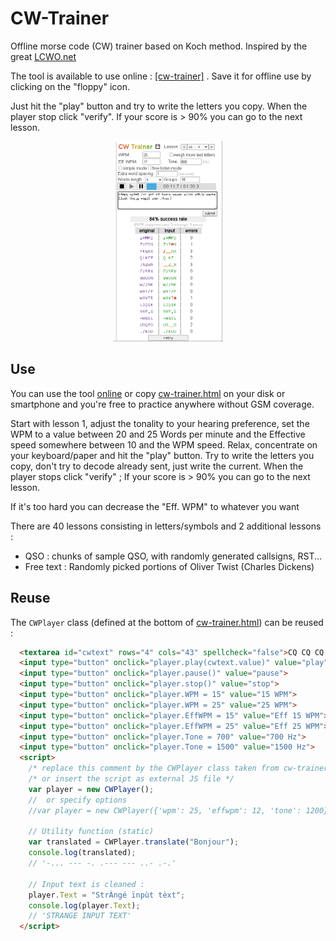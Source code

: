 # CW-Trainer
Offline morse code (CW) trainer based on Koch method. Inspired by the great [LCWO.net](https://lcwo.net/)

The tool is available to use online :  [[cw-trainer]](https://spasutto.github.io/cw-trainer/cw-trainer.html)  . Save it for offline use by clicking on the "floppy" icon.

Just hit the "play" button and try to write the letters you copy. When the player stop  click "verify". If your score is > 90% you can go to the next lesson.
<p align="center">
  <a href="images/screenshot.png"><img src="images/screenshot.png" height="320" title="screenshot"></a>
</p>

## Use
You can use the tool [online](https://spasutto.github.io/cw-trainer/cw-trainer.html) or copy [cw-trainer.html](cw-trainer.html) on your disk or smartphone and you're free to practice anywhere without GSM coverage.

Start with lesson 1, adjust the tonality to your hearing preference, set the WPM to a value between 20 and 25 Words per minute and the Effective speed somewhere between 10 and the WPM speed. Relax, concentrate on your keyboard/paper and hit the "play" button. Try to write the letters you copy, don't try to decode already sent, just write the current. When the player stops click "verify" ; If your score is > 90% you can go to the next lesson.

If it's too hard you can decrease the "Eff. WPM" to whatever you want

There are 40 lessons consisting in letters/symbols and 2 additional lessons :
 - QSO : chunks of sample QSO, with randomly generated callsigns, RST...
 - Free text : Randomly picked portions of Oliver Twist (Charles Dickens)


## Reuse
The `CWPlayer` class (defined at the bottom of [cw-trainer.html](cw-trainer.html)) can be reused :

```HTML
  <textarea id="cwtext" rows="4" cols="43" spellcheck="false">CQ CQ CQ DE F8XYZ AR</textarea><br>
  <input type="button" onclick="player.play(cwtext.value)" value="play">
  <input type="button" onclick="player.pause()" value="pause">
  <input type="button" onclick="player.stop()" value="stop">
  <input type="button" onclick="player.WPM = 15" value="15 WPM">
  <input type="button" onclick="player.WPM = 25" value="25 WPM">
  <input type="button" onclick="player.EffWPM = 15" value="Eff 15 WPM">
  <input type="button" onclick="player.EffWPM = 25" value="Eff 25 WPM">
  <input type="button" onclick="player.Tone = 700" value="700 Hz">
  <input type="button" onclick="player.Tone = 1500" value="1500 Hz">
  <script>
    /* replace this comment by the CWPlayer class taken from cw-trainer.html */
    /* or insert the script as external JS file */
    var player = new CWPlayer();
    //  or specify options
    //var player = new CWPlayer({'wpm': 25, 'effwpm': 12, 'tone': 1200});

    // Utility function (static)
    var translated = CWPlayer.translate("Bonjour");
    console.log(translated);
    // '-... --- -. .--- --- ..- .-.'

    // Input text is cleaned : 
    player.Text = "StrÀngé ïnpùt tèxt";
    console.log(player.Text);
    // 'STRANGE INPUT TEXT'
  </script>
```
